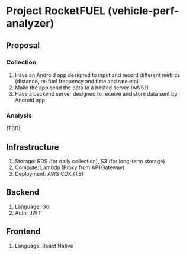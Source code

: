 # Project RocketFUEL (vehicle-perf-analyzer)

## Proposal

### Collection

1. Have an Android app designed to input and record different metrics (distance, re-fuel frequency and time and rate etc)
2. Make the app send the data to a hosted server (AWS?)
3. Have a backend server designed to receive and store data sent by Android app

### Analysis

(TBD)

## Infrastructure

1. Storage: RDS (for daily collection), S3 (for long-term storage)
2. Compute: Lambda (Proxy from API Gateway)
3. Deployment: AWS CDK (TS)

## Backend

1. Language: Go
2. Auth: JWT

## Frontend

1. Language: React Native
